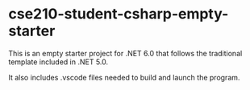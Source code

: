 # cse210-student-csharp-empty-starter
This is an empty starter project for .NET 6.0 that follows the traditional template included in .NET 5.0.

It also includes .vscode files needed to build and launch the program.
